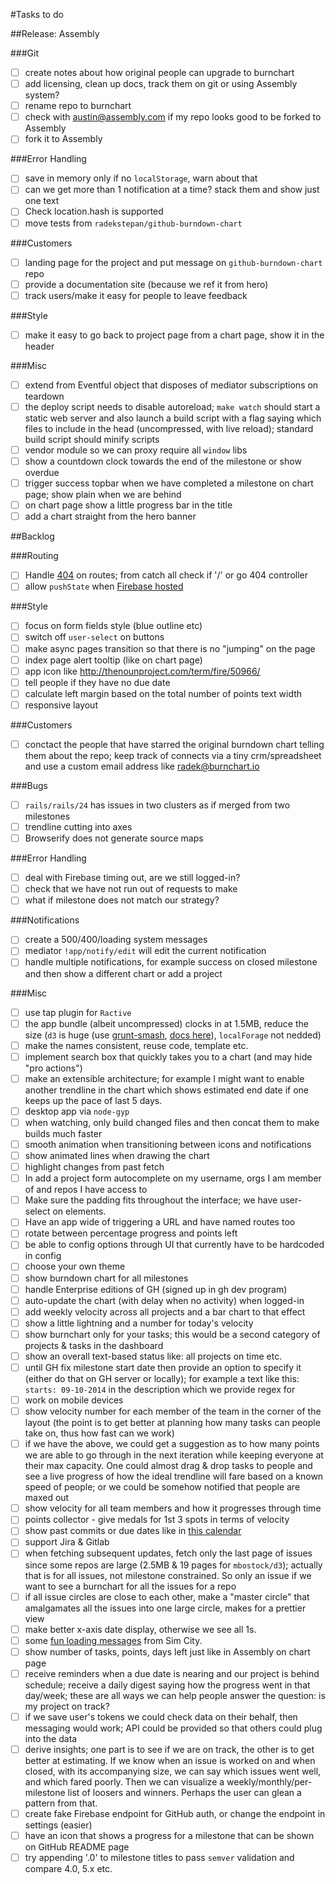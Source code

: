 #Tasks to do

##Release: Assembly

###Git

- [ ] create notes about how original people can upgrade to burnchart
- [ ] add licensing, clean up docs, track them on git or using Assembly system?
- [ ] rename repo to burnchart
- [ ] check with austin@assembly.com if my repo looks good to be forked to Assembly
- [ ] fork it to Assembly

###Error Handling

- [ ] save in memory only if no `localStorage`, warn about that
- [ ] can we get more than 1 notification at a time? stack them and show just one text
- [ ] Check location.hash is supported
- [ ] move tests from `radekstepan/github-burndown-chart`

###Customers

- [ ] landing page for the project and put message on `github-burndown-chart` repo
- [ ] provide a documentation site (because we ref it from hero)
- [ ] track users/make it easy for people to leave feedback

###Style

- [ ] make it easy to go back to project page from a chart page, show it in the header

###Misc

- [ ] extend from Eventful object that disposes of mediator subscriptions on teardown
- [ ] the deploy script needs to disable autoreload; `make watch` should start a static web server and also launch a build script with a flag saying which files to include in the head (uncompressed, with live reload); standard build script should minify scripts
- [ ] vendor module so we can proxy require all `window` libs
- [ ] show a countdown clock towards the end of the milestone or show overdue
- [ ] trigger success topbar when we have completed a milestone on chart page; show plain when we are behind
- [ ] on chart page show a little progress bar in the title
- [ ] add a chart straight from the hero banner

##Backlog

###Routing

- [ ] Handle [404](https://www.firebase.com/docs/hosting/guide/url-redirects-rewrites.html#section-404) on routes; from catch all check if '/' or go 404 controller
- [ ] allow `pushState` when [Firebase hosted](https://www.firebase.com/docs/hosting/guide/url-redirects-rewrites.html#section-rewrites)

###Style

- [ ] focus on form fields style (blue outline etc)
- [ ] switch off `user-select` on buttons
- [ ] make async pages transition so that there is no "jumping" on the page
- [ ] index page alert tooltip (like on chart page)
- [ ] app icon like http://thenounproject.com/term/fire/50966/
- [ ] tell people if they have no due date
- [ ] calculate left margin based on the total number of points text width
- [ ] responsive layout

###Customers

- [ ] conctact the people that have starred the original burndown chart telling them about the repo; keep track of connects via a tiny crm/spreadsheet and use a custom email address like radek@burnchart.io

###Bugs

- [ ] `rails/rails/24` has issues in two clusters as if merged from two milestones
- [ ] trendline cutting into axes
- [ ] Browserify does not generate source maps

###Error Handling

- [ ] deal with Firebase timing out, are we still logged-in?
- [ ] check that we have not run out of requests to make
- [ ] what if milestone does not match our strategy?

###Notifications

- [ ] create a 500/400/loading system messages
- [ ] mediator `!app/notify/edit` will edit the current notification
- [ ] handle multiple notifications, for example success on closed milestone and then show a different chart or add a project

###Misc

- [ ] use tap plugin for `Ractive`
- [ ] the app bundle (albeit uncompressed) clocks in at 1.5MB, reduce the size (`d3` is huge (use [grunt-smash](https://github.com/cvisco/grunt-smash), [docs here](https://github.com/mbostock/smash/wiki)), `localForage` not nedded)
- [ ] make the names consistent, reuse code, template etc.
- [ ] implement search box that quickly takes you to a chart (and may hide "pro actions")
- [ ] make an extensible architecture; for example I might want to enable another trendline in the chart which shows estimated end date if one keeps up the pace of last 5 days.
- [ ] desktop app via `node-gyp`
- [ ] when watching, only build changed files and then concat them to make builds much faster
- [ ] smooth animation when transitioning between icons and notifications
- [ ] show animated lines when drawing the chart
- [ ] highlight changes from past fetch
- [ ] In add a project form autocomplete on my username, orgs I am member of and repos I have access to
- [ ] Make sure the padding fits throughout the interface; we have user-select on elements.
- [ ] Have an app wide of triggering a URL and have named routes too
- [ ] rotate between percentage progress and points left
- [ ] be able to config options through UI that currently have to be hardcoded in config
- [ ] choose your own theme
- [ ] show burndown chart for all milestones
- [ ] handle Enterprise editions of GH (signed up in gh dev program)
- [ ] auto-update the chart (with delay when no activity) when logged-in
- [ ] add weekly velocity across all projects and a bar chart to that effect
- [ ] show a little lightning and a number for today's velocity
- [ ] show burnchart only for your tasks; this would be a second category of projects & tasks in the dashboard
- [ ] show an overall text-based status like: all projects on time etc.
- [ ] until GH fix milestone start date then provide an option to specify it (either do that on GH server or locally); for example a text like this: `starts: 09-10-2014` in the description which we provide regex for
- [ ] work on mobile devices
- [ ] show velocity number for each member of the team in the corner of the layout (the point is to get better at planning how many tasks can people take on, thus how fast can we work)
- [ ] if we have the above, we could get a suggestion as to how many points we are able to go through in the next iteration while keeping everyone at their max capacity. One could almost drag & drop tasks to people and see a live progress of how the ideal trendline will fare based on a known speed of people; or we could be somehow notified that people are maxed out
- [ ] show velocity for all team members and how it progresses through time
- [ ] points collector - give medals for 1st 3 spots in terms of velocity
- [ ] show past commits or due dates like in [this calendar](https://dribbble.com/shots/1736128-Meetups-Page?list=shots&sort=popular&timeframe=now&offset=5)
- [ ] support Jira & Gitlab
- [ ] when fetching subsequent updates, fetch only the last page of issues since some repos are large (2.5MB & 19 pages for `mbostock/d3`); actually that is for all issues, not milestone constrained. So only an issue if we want to see a burnchart for all the issues for a repo
- [ ] if all issue circles are close to each other, make a "master circle" that amalgamates all the issues into one large circle, makes for a prettier view
- [ ] make better x-axis date display, otherwise we see all 1s.
- [ ] some [fun loading messages](http://www.gamefaqs.com/pc/561176-simcity-4/faqs/22135) from Sim City.
- [ ] show number of tasks, points, days left just like in Assembly on chart page
- [ ] receive reminders when a due date is nearing and our project is behind schedule; receive a daily digest saying how the progress went in that day/week; these are all ways we can help people answer the question: is my project on track?
- [ ] if we save user's tokens we could check data on their behalf, then messaging would work; API could be provided so that others could plug into the data
- [ ] derive insights; one part is to see if we are on track, the other is to get better at estimating. If we know when an issue is worked on and when closed, with its accompanying size, we can say which issues went well, and which fared poorly. Then we can visualize a weekly/monthly/per-milestone list of loosers and winners. Perhaps the user can glean a pattern from that.
- [ ] create fake Firebase endpoint for GitHub auth, or change the endpoint in settings (easier)
- [ ] have an icon that shows a progress for a milestone that can be shown on GitHub README page
- [ ] try appending '.0' to milestone titles to pass `semver` validation and compare 4.0, 5.x etc.